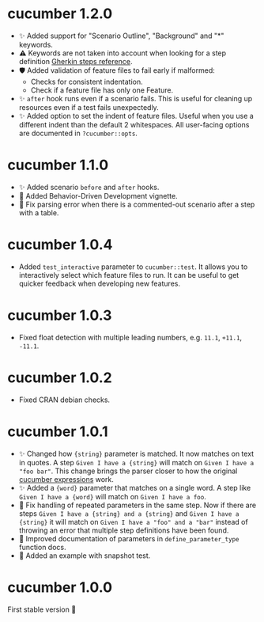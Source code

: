 # cucumber 1.2.0

- ✨ Added support for "Scenario Outline", "Background" and "*" keywords.
- ⚠️ Keywords are not taken into account when looking for a step definition [Gherkin steps reference](https://cucumber.io/docs/gherkin/reference#steps).
- 🛡️ Added validation of feature files to fail early if malformed:
  - Checks for consistent indentation.
  - Check if a feature file has only one Feature.
- ✨ `after` hook runs even if a scenario fails. This is useful for cleaning up resources even if a test fails unexpectedly.
- ✨ Added option to set the indent of feature files. Useful when you use a different indent than the default 2 whitespaces. All user-facing options are documented in `?cucumber::opts`.

# cucumber 1.1.0

- ✨ Added scenario `before` and `after` hooks.
- 📝 Added Behavior-Driven Development vignette.
- 🐛 Fix parsing error when there is a commented-out scenario after a step with a table.

# cucumber 1.0.4

- Added `test_interactive` parameter to `cucumber::test`. It allows you to interactively select which feature files to run. It can be useful to get quicker feedback when developing new features.

# cucumber 1.0.3

- Fixed float detection with multiple leading numbers, e.g. `11.1`, `+11.1`, `-11.1`.

# cucumber 1.0.2

- Fixed CRAN debian checks.

# cucumber 1.0.1

- ✨ Changed how `{string}` parameter is matched. It now matches on text in quotes. A step `Given I have a {string}` will match on `Given I have a "foo bar"`. This change brings the parser closer to how the original [cucumber expressions](https://github.com/cucumber/cucumber-expressions) work.
- ✨ Added a `{word}` parameter that matches on a single word. A step like `Given I have a {word}` will match on `Given I have a foo`.
- 🐛 Fix handling of repeated parameters in the same step. Now if there are steps `Given I have a {string} and a {string}` and `Given I have a {string}` it will match on `Given I have a "foo" and a "bar"` instead of throwing an error that multiple step definitions have been found.
- 📝 Improved documentation of parameters in `define_parameter_type` function docs.
- 📝 Added an example with snapshot test.


# cucumber 1.0.0

First stable version 🚀
